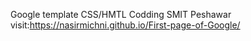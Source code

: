 Google template 
CSS/HMTL 
Codding
SMIT Peshawar
visit:https://nasirmichni.github.io/First-page-of-Google/
